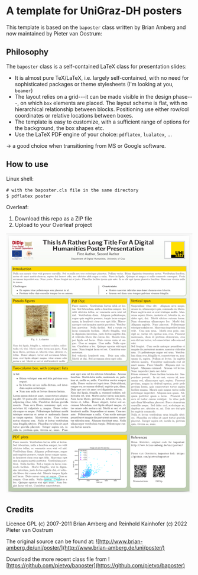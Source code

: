 # A template for UniGraz-DH posters

This template is based on the `baposter` class written by Brian Amberg and now maintained by Pieter van Oostrum:

## Philosophy

The `baposter` class is a self-contained LaTeX class for presentation slides:
+ It is almost pure TeX/LaTeX, i.e. largely self-contained, with no need for sophisticated packages or theme stylesheets (I'm looking at you, `beamer`)
+ The layout relies on a grid---it can be made visible in the design phase---, on which `box` elements are placed. The layout scheme is flat, with no hierarchical relationship between blocks. Positioning use either row/col coordinates or relative locations between boxes.
+ The template is easy to customize, with a sufficient range of options for the background, the box shapes etc. 
+ Use the LaTeX PDF engine of your choice: `pdflatex`, `lualatex`, ...

$\rightarrow$ a good choice when transitioning from MS or Google software.

## How to use

Linux shell:

```
# with the baposter.cls file in the same directory
$ pdflatex poster
```

Overleaf:

1. Download this repo as a ZIP file
2. Upload to your Overleaf project


![Poster example](poster_example_sm.png)

## Credits

Licence GPL
(c) 2007-2011 Brian Amberg and Reinhold Kainhofer
(c) 2022 Pieter van Oostrum

The original source can be found at:
![http://www.brian-amberg.de/uni/poster/](http://www.brian-amberg.de/uni/poster/)

Download the more recent class file from 
![https://github.com/pietvo/baposter](https://github.com/pietvo/baposter)

